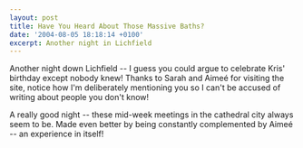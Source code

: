 ```yaml
---
layout: post
title: Have You Heard About Those Massive Baths?
date: '2004-08-05 18:18:14 +0100'
excerpt: Another night in Lichfield
---
```

Another night down Lichfield -- I guess you could argue to celebrate Kris' birthday except nobody knew! Thanks to Sarah and Aimeé for visiting the site, notice how I'm deliberately mentioning you so I can't be accused of writing about people you don't know!

A really good night -- these mid-week meetings in the cathedral city always seem to be. Made even better by being constantly complemented by Aimeé -- an experience in itself!
